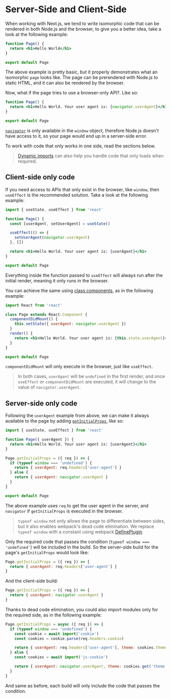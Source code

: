 # Server-Side and Client-Side

When working with Next.js, we tend to write isomorphic code that can be rendered in both Node.js and the browser, to give you a better idea, take a look at the following example:

```jsx
function Page() {
  return <h1>Hello World</h1>
}

export default Page
```

The above example is pretty basic, but it properly demonstrates what an isomorphic `page` looks like. The page can be prerendered with Node.js to static HTML, and it can also be rendered by the browser.

Now, what if the page tries to use a browser-only API?. Like so:

```jsx
function Page() {
  return <h1>Hello World. Your user agent is: {navigator.userAgent}</h1>
}

export default Page
```

[`navigator`](https://developer.mozilla.org/en-US/docs/Web/API/Window/navigator) is only available in the `window` object, therefore Node.js doesn't have access to it, so your page would end up in a server-side error.

To work with code that only works in one side, read the sections below.

> [Dynamic imports](/docs/advanced-features/dynamic-import.md) can also help you handle code that only loads when required.

## Client-side only code

If you need access to APIs that only exist in the browser, like `window`, then `useEffect` is the recommended solution. Take a look at the following example:

```jsx
import { useState, useEffect } from 'react'

function Page() {
  const [userAgent, setUserAgent] = useState()

  useEffect(() => {
    setUserAgent(navigator.userAgent)
  }, [])

  return <h1>Hello World. Your user agent is: {userAgent}</h1>
}

export default Page
```

Everything inside the function passed to `useEffect` will always run after the initial render, meaning it only runs in the browser.

You can achieve the same using [class components](https://reactjs.org/docs/react-component.html), as in the following example:

```jsx
import React from 'react'

class Page extends React.Component {
  componentDidMount() {
    this.setState({ userAgent: navigator.userAgent })
  }
  render() {
    return <h1>Hello World. Your user agent is: {this.state.userAgent}</h1>
  }
}

export default Page
```

`componentDidMount` will only execute in the browser, just like `useEffect`.

> In both cases, `userAgent` will be `undefined` in the first render, and once `useEffect` or `componentDidMount` are executed, it will change to the value of `navigator.userAgent`.

## Server-side only code

Following the `userAgent` example from above, we can make it always available to the page by adding [`getInitialProps`](/docs/pages/ssr-with-getInitialProps.md), like so:

```jsx
import { useState, useEffect } from 'react'

function Page({ userAgent }) {
  return <h1>Hello World. Your user agent is: {userAgent}</h1>
}

Page.getInitialProps = ({ req }) => {
  if (typeof window === 'undefined') {
    return { userAgent: req.headers['user-agent'] }
  } else {
    return { userAgent: navigator.userAgent }
  }
}

export default Page
```

The above example uses `req` to get the user agent in the server, and `navigator` if `getInitialProps` is executed in the browser.

> `typeof window` not only allows the page to differentiate between sides, but it also enables webpack's dead code elimination. We replace `typeof window` with a constant using webpack [DefinePlugin](https://webpack.js.org/plugins/define-plugin/).

Only the required code that passes the condition (`typeof window === 'undefined'`) will be included in the build. So the server-side build for the page's `getInitialProps` would look like:

```jsx
Page.getInitialProps = ({ req }) => {
  return { userAgent: req.headers['user-agent'] }
}
```

And the client-side build:

```jsx
Page.getInitialProps = ({ req }) => {
  return { userAgent: navigator.userAgent }
}
```

Thanks to dead code elimination, you could also import modules only for the required side, as in the following example:

```jsx
Page.getInitialProps = async ({ req }) => {
  if (typeof window === 'undefined') {
    const cookie = await import('cookie')
    const cookies = cookie.parse(req.headers.cookie)

    return { userAgent: req.headers['user-agent'], theme: cookies.theme }
  } else {
    const cookies = await import('js-cookie')

    return { userAgent: navigator.userAgent, theme: cookies.get('theme') }
  }
}
```

And same as before, each build will only include the code that passes the condition.
